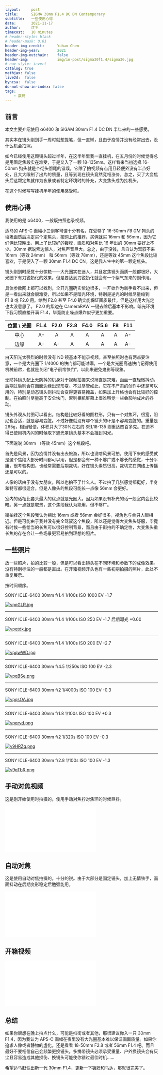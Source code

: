 ```yaml
---
layout:     post
title:      SIGMA 30mm F1.4 DC DN Contemporary 
subtitle:   一些使用心得
date:       2021-11-17
author:     炸毛
timecost:   10 minutes
# header-style: black
# header-mask: 0.01
header-img-credit:      Yuhan Chen
header-img-year:        2021 
header-img-outchain:    false
header-img:             img/in-post/sigma30f1.4/sigma30.jpg
# nav-style: invert
catalog: true
mathjax: false
live2d:  false
byncsa:  false
do-not-show-in-index: false
tags:
    - 数码
---
```


## 前言

本文主要介绍使用 α6400 和 SIGAM 30mm F1.4 DC DN 半年来的一些感受。

其实本在镜头刚到手一周时就想提笔，但一直懒，且由于疫情并没有经常出去，没什么机会拍照。

如今已经使用这颗镜头超过半年，在这半年里我一直挂机，在五月份的时候觉得总是用固定焦段实在难受，于是又入了一颗 18-135mm。这样看来当初选择 16-50mm 狗头就是个彻头彻尾的错误，它除了拍视频有点用且轻便外没有半点好处，且大大限制了出片的质量，且等到现在镜头竟然竞相涨价。总之，买了大变焦头后这颗定焦就作为夜景或者特定环境时的补充，大变焦头成为挂机头。

在这个时候写写挂机半年的使用感受吧。

## 使用心得

我使用的是 α6400，一般既拍照也录视频。

适马的 APS-C 画幅小三剑客可谓十分有名，在受够了 16-50mm *F8 GM* 狗头的垃圾画质后决定买个定焦头，按网上的推荐，买俩就买 16mm 和 56mm，因为它们俩比较晚出，用上了比较好的镀膜，画质和对焦比 16 年出的 30mm 要好上不少。30mm 据说紫边惊人，对焦声音巨大。总之，由于没钱，且自认为驾驭不来 16mm（等效 24mm） 和 56mm（等效 78mm），还是等效 45mm 这个焦段比较喜欢，于是便入了一颗 30mm F1.4 DC CN。这是我人生中的第一颗定焦头。

镜头刚到时感觉十分惊艳——大光圈实在迷人，并且定焦镜头画质一般都极好，大光圈下有刀锐奶化的效果，但是要达到刀锐奶化就会有一个紫气东来的副作用。

具体参数网上都可以找到，全开光圈确实紫边很多，一开始作为新手看不出来，但是一看出来就会很难受，所以如果不是暗光环境，特别是逆光的时候尽量缩到 F1.8 或 F2.0 用。缩到 F2.8 甚至 F4.0 确实能保证画质最佳，但是这样用大光定也太没意思了。 F2.0 的紫边在 CameraRAW 一键去除后基本不影响。暗光环境下我习惯直接开满 F1.4，毕竟防止噪点爆炸似乎更加重要。

| 位置 \ 光圈 | F1.4  | F2.0   | F2.8   | F4.0   | F5.6  |  F8   | F11 |
| :------:  | :----: | :----: |:----: |:----: |:----: |:----: |:----: |
|   中心    |   A-   |   A    |  A    |  A    |  A    |  A    |  A-   |
|   边缘    |   A-   |   A-   |  A    |  A    |  A    |  A    |  A-   |

白天阳光太强烈的时候没有 ND 镜基本不能录视频。甚至拍照时也有两点要注意，一个是大光圈下 1/4000 的快门都可能过曝，一个是大光圈高速快门记得使用机械前帘，也就是关闭“电子前帘快门”，以此来避免鬼影等现象。

无防抖镜头配上无防抖的机身对于视频拍摄来说简直是灾难，画面一直轻微抖动，后期过后则会在画面边缘出现形变。不过尽管如此，它在不严肃的创作中还是可以用的，特别是动态镜头则抖动会变得更容易掩盖，如果加上升格也会有比较好的控制。在拍照时尽量高于安全快门，否则相机屏幕上很难察觉一些会影响成片的抖动。

镜头外观从封图可以看出。结构是比较好看的圆柱形，只有一个对焦环，很宽，阻尼也合适，就是容易变脏。不过好像就没有哪个镜头的环是不容易变脏的。重量是265g，相当轻便，体积只大了30%左右的 SEL18-135 则重达四百多克。在迫不得已使用机内闪的时候取下遮光罩镜头基本不会挡到闪光。

下面说说 30mm （等效 45mm）这个焦段吧。

首先是风景，因为疫情并没有出去旅游，所以也没啥风景可拍。使用下来的感受就是这个焦段大部分时间都可以用，但是都会有一种不够广或不够长的感觉，十分平庸，很考验构图，也经常需要后期裁切。好在镜头素质很高，裁切完在网络上传播还是可以的。

人像的话由于没有女朋友，所以也拍不了什么人。不过拍了几张感觉都挺好，半身和特写都很适合。但是人像头的焦段可能长一点像 56mm 会更好。

室内的话相比套头最大的优点就是光圈大。因为如果没有补光的话一般室内会比较暗。另一点就是取景，这个焦段我认为能用，但不够广。

街拍挂这个焦段我认为相比 16mm 或者 56mm 会好很多，视角也与单只人眼相近。但是可能由于我并没有完全驾驭这个焦段，所以还是觉得大变焦头舒服，毕竟有时候一些恰当的长焦可以很好控制背景，而且由于街拍的不确定性，大变焦头重长焦的存在会让一些场景更容易拍到理想的照片。

## 一些照片

放一些照片，拍的比较一般，但是可以看出镜头在不同环境和参数下的成像效果。没有特别标注的一般都是直出。在开箱视频开头也有一些初期拍摄的照片，此处不重复展示。

按时间顺序。

SONY ICLE-6400  30mm  f/1.4  1/100s  ISO 1000  EV -1.7

[![vpqGLR.jpg](https://s1.ax1x.com/2022/07/28/vpqGLR.jpg)](https://imgtu.com/i/vpqGLR)

---

SONY ICLE-6400  30mm  f/1.4  1/100s  ISO 250  EV -1.7  后期曝光 +0.60

[![vpqtdx.jpg](https://s1.ax1x.com/2022/07/28/vpqtdx.jpg)](https://imgtu.com/i/vpqtdx)

---

SONY ICLE-6400  30mm  f/1.4  1/100s  ISO 200  EV -2.7  

[![vpqwWD.jpg](https://s1.ax1x.com/2022/07/28/vpqwWD.jpg)](https://imgtu.com/i/vpqwWD)

---

SONY ICLE-6400  30mm  f/4.5  1/250s  ISO 100  EV -2.3

[![vpqBSe.png](https://s1.ax1x.com/2022/07/28/vpqBSe.png)](https://imgtu.com/i/vpqBSe)

---

SONY ICLE-6400  30mm  f/2  1/4000s  ISO 100  EV -0.3

[![vpqsOA.jpg](https://s1.ax1x.com/2022/07/28/vpqsOA.jpg)](https://imgtu.com/i/vpqsOA)

<!--
SONY ICLE-6400  30mm  f/1.4  1/100s  ISO 100  EV +0.0  裁剪 50%

[![vpqDQH.jpg](https://s1.ax1x.com/2022/07/28/vpqDQH.jpg)](https://imgtu.com/i/vpqDQH)
-->
---

SONY ICLE-6400  30mm  f/1.8  1/100s  ISO 100  EV +0.3

[![vpqryd.png](https://s1.ax1x.com/2022/07/28/vpqryd.png)](https://imgtu.com/i/vpqryd)

---

SONY ICLE-6400  30mm  f/2  1/320s  ISO 100  EV -0.3

[![v9HRZq.png](https://s1.ax1x.com/2022/07/28/v9HRZq.png)](https://imgtu.com/i/v9HRZq)

---

SONY ICLE-6400  30mm  f/2.8  1/100s  ISO 100  EV -1.3

[![v9qTbR.png](https://s1.ax1x.com/2022/07/28/v9qTbR.png)](https://imgtu.com/i/v9qTbR)

## 手动对焦视频

这是刚开始使用时拍摄的，使用手动对焦拧对焦环的时候巨抖。

<div class="aspect-ratio">
<iframe src="//player.bilibili.com/player.html?aid=592143493&bvid=BV1iq4y1z7A9&cid=457007895&page=1" scrolling="no" border="0" frameborder="no" framespacing="0" allowfullscreen="true"> </iframe>
</div>

## 自动对焦

这是使用自动对焦拍摄的，十分的锐。由于大部分是固定镜头，加上无情铁手，画面抖动在后期变形稳定后勉强能用。

<div class="aspect-ratio">
<iframe src="//player.bilibili.com/player.html?aid=767741942&bvid=BV1wr4y1s7YN&cid=563313850&page=1" scrolling="no" border="0" frameborder="no" framespacing="0" allowfullscreen="true"> </iframe>
</div>

## 开箱视频

<div class="aspect-ratio">
<iframe src="//player.bilibili.com/player.html?aid=850536735&bvid=BV1JL4y1b7BK&cid=480557161&page=1" scrolling="no" border="0" frameborder="no" framespacing="0" allowfullscreen="true"> </iframe>
</div>

## 总结

如果你很想在晚上拍点什么，可能是扫街或者其他，那很建议你入一只 30mm F1.4，因为我认为 APS-C 画幅在夜里没有大光圈基本难以保证画面质量。如果你追求人像或者静物的虚化，还是看看 18-50mm F2.8 或者 56mm F1.4 吧。而且最好不要相信自己会频繁更换镜头，多携带镜头必须承受重量、户外换镜头会有灰尘且容易造成其他损伤、换镜头可能使你错过最佳时机……

希望适马赶快出新一代 30mm F1.4，更新一下镀膜和马达，那就很完美了。
